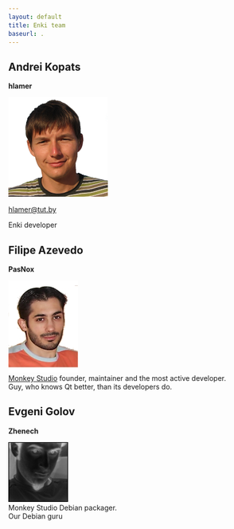 ```yaml
---
layout: default
title: Enki team
baseurl: .
---
```



## Andrei Kopats

**hlamer**

![Photo](photo/andrei.kopats.png)

[hlamer@tut.by](mailto:hlamer@tut.by)

Enki developer

## Filipe Azevedo
**PasNox**

![Photo](photo/PasNox.jpg)  
[Monkey Studio](http://monkeystudio.org) founder, maintainer and the most active developer.  
Guy, who knows Qt better, than its developers do.  

## Evgeni Golov
**Zhenech**

![Photo](photo/EvgenyGolov.jpg)  
Monkey Studio Debian packager.  
Our Debian guru
